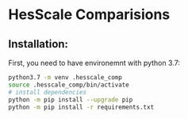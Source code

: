 # HesScale Comparisions
## Installation:

First, you need to have environemnt with python 3.7:
``` sh
python3.7 -m venv .hesscale_comp
source .hesscale_comp/bin/activate
# install dependencies
python -m pip install --upgrade pip
python -m pip install -r requirements.txt
```
